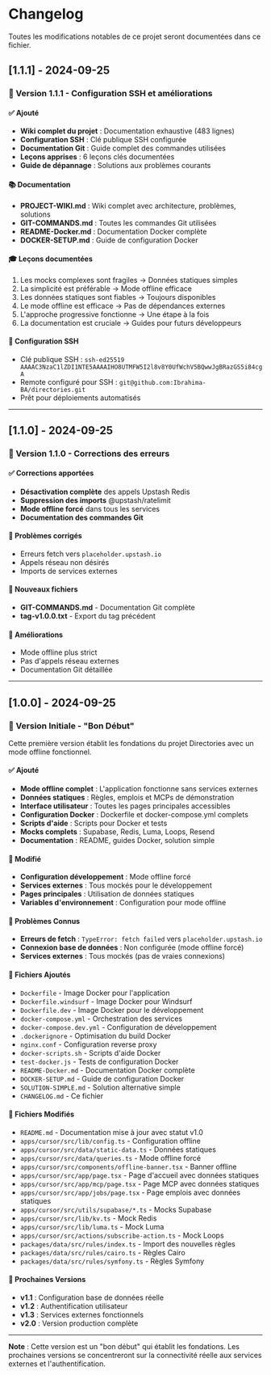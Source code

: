 # Changelog

Toutes les modifications notables de ce projet seront documentées dans ce fichier.

## [1.1.1] - 2024-09-25

### 🔧 Version 1.1.1 - Configuration SSH et améliorations

#### ✅ Ajouté
- **Wiki complet du projet** : Documentation exhaustive (483 lignes)
- **Configuration SSH** : Clé publique SSH configurée
- **Documentation Git** : Guide complet des commandes utilisées
- **Leçons apprises** : 6 leçons clés documentées
- **Guide de dépannage** : Solutions aux problèmes courants

#### 📚 Documentation
- **PROJECT-WIKI.md** : Wiki complet avec architecture, problèmes, solutions
- **GIT-COMMANDS.md** : Toutes les commandes Git utilisées
- **README-Docker.md** : Documentation Docker complète
- **DOCKER-SETUP.md** : Guide de configuration Docker

#### 🎓 Leçons documentées
1. Les mocks complexes sont fragiles → Données statiques simples
2. La simplicité est préférable → Mode offline efficace
3. Les données statiques sont fiables → Toujours disponibles
4. Le mode offline est efficace → Pas de dépendances externes
5. L'approche progressive fonctionne → Une étape à la fois
6. La documentation est cruciale → Guides pour futurs développeurs

#### 🔑 Configuration SSH
- Clé publique SSH : `ssh-ed25519 AAAAC3NzaC1lZDI1NTE5AAAAIHO8UTMFW5I2l8v8Y0UfWchV5BQwwJgBRazGS5i84cgA`
- Remote configuré pour SSH : `git@github.com:Ibrahima-BA/directories.git`
- Prêt pour déploiements automatisés

---

## [1.1.0] - 2024-09-25

### 🔧 Version 1.1.0 - Corrections des erreurs

#### ✅ Corrections apportées
- **Désactivation complète** des appels Upstash Redis
- **Suppression des imports** @upstash/ratelimit
- **Mode offline forcé** dans tous les services
- **Documentation des commandes Git**

#### 🐛 Problèmes corrigés
- Erreurs fetch vers `placeholder.upstash.io`
- Appels réseau non désirés
- Imports de services externes

#### 📁 Nouveaux fichiers
- **GIT-COMMANDS.md** - Documentation Git complète
- **tag-v1.0.0.txt** - Export du tag précédent

#### 🎯 Améliorations
- Mode offline plus strict
- Pas d'appels réseau externes
- Documentation Git détaillée

---

## [1.0.0] - 2024-09-25

### 🎉 Version Initiale - "Bon Début"

Cette première version établit les fondations du projet Directories avec un mode offline fonctionnel.

#### ✅ Ajouté
- **Mode offline complet** : L'application fonctionne sans services externes
- **Données statiques** : Règles, emplois et MCPs de démonstration
- **Interface utilisateur** : Toutes les pages principales accessibles
- **Configuration Docker** : Dockerfile et docker-compose.yml complets
- **Scripts d'aide** : Scripts pour Docker et tests
- **Mocks complets** : Supabase, Redis, Luma, Loops, Resend
- **Documentation** : README, guides Docker, solution simple

#### 🔧 Modifié
- **Configuration développement** : Mode offline forcé
- **Services externes** : Tous mockés pour le développement
- **Pages principales** : Utilisation de données statiques
- **Variables d'environnement** : Configuration pour mode offline

#### 🐛 Problèmes Connus
- **Erreurs de fetch** : `TypeError: fetch failed` vers `placeholder.upstash.io`
- **Connexion base de données** : Non configurée (mode offline forcé)
- **Services externes** : Tous mockés (pas de vraies connexions)

#### 📁 Fichiers Ajoutés
- `Dockerfile` - Image Docker pour l'application
- `Dockerfile.windsurf` - Image Docker pour Windsurf
- `Dockerfile.dev` - Image Docker pour le développement
- `docker-compose.yml` - Orchestration des services
- `docker-compose.dev.yml` - Configuration de développement
- `.dockerignore` - Optimisation du build Docker
- `nginx.conf` - Configuration reverse proxy
- `docker-scripts.sh` - Scripts d'aide Docker
- `test-docker.js` - Tests de configuration Docker
- `README-Docker.md` - Documentation Docker complète
- `DOCKER-SETUP.md` - Guide de configuration Docker
- `SOLUTION-SIMPLE.md` - Solution alternative simple
- `CHANGELOG.md` - Ce fichier

#### 📁 Fichiers Modifiés
- `README.md` - Documentation mise à jour avec statut v1.0
- `apps/cursor/src/lib/config.ts` - Configuration offline
- `apps/cursor/src/data/static-data.ts` - Données statiques
- `apps/cursor/src/data/queries.ts` - Mode offline forcé
- `apps/cursor/src/components/offline-banner.tsx` - Banner offline
- `apps/cursor/src/app/page.tsx` - Page d'accueil avec données statiques
- `apps/cursor/src/app/mcp/page.tsx` - Page MCP avec données statiques
- `apps/cursor/src/app/jobs/page.tsx` - Page emplois avec données statiques
- `apps/cursor/src/utils/supabase/*.ts` - Mocks Supabase
- `apps/cursor/src/lib/kv.ts` - Mock Redis
- `apps/cursor/src/lib/luma.ts` - Mock Luma
- `apps/cursor/src/actions/subscribe-action.ts` - Mock Loops
- `packages/data/src/rules/index.ts` - Import des nouvelles règles
- `packages/data/src/rules/cairo.ts` - Règles Cairo
- `packages/data/src/rules/symfony.ts` - Règles Symfony

#### 🎯 Prochaines Versions
- **v1.1** : Configuration base de données réelle
- **v1.2** : Authentification utilisateur
- **v1.3** : Services externes fonctionnels
- **v2.0** : Version production complète

---

**Note** : Cette version est un "bon début" qui établit les fondations. Les prochaines versions se concentreront sur la connectivité réelle aux services externes et l'authentification.
